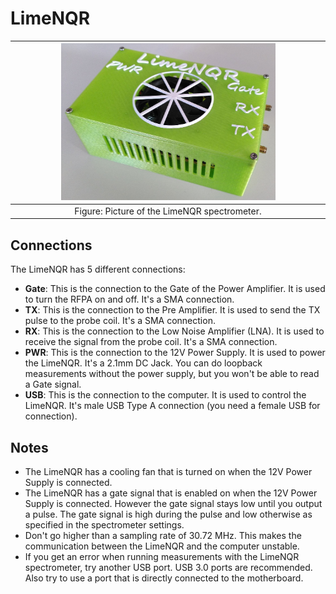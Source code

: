 # LimeNQR

| <img src="../Figures/D_limenqr.jpg" width=70%> |
|:--:|
| Figure: Picture of the LimeNQR spectrometer.|

## Connections

The LimeNQR has 5 different connections:
- **Gate**: This is the connection to the Gate of the Power Amplifier. It is used to turn the RFPA on and off. It's a SMA connection.
- **TX**: This is the connection to the Pre Amplifier. It is used to send the TX pulse to the probe coil. It's a SMA connection.
- **RX**: This is the connection to the Low Noise Amplifier (LNA). It is used to receive the signal from the probe coil. It's a SMA connection.
- **PWR**: This is the connection to the 12V Power Supply. It is used to power the LimeNQR. It's a 2.1mm DC Jack. You can do loopback measurements without the power supply, but you won't be able to read a Gate signal.
- **USB**: This is the connection to the computer. It is used to control the LimeNQR. It's male USB Type A connection (you need a female USB for connection).

## Notes
- The LimeNQR has a cooling fan that is turned on when the 12V Power Supply is connected.
- The LimeNQR has a gate signal that is enabled on when the 12V Power Supply is connected. However the gate signal stays low until you output a pulse. The gate signal is high during the pulse and low otherwise as specified in the spectrometer settings.
- Don't go higher than a sampling rate of 30.72 MHz. This makes the communication between the LimeNQR and the computer unstable.
- If you get an error when running measurements with the LimeNQR spectrometer, try another USB port. USB 3.0 ports are recommended. Also try to use a port that is directly connected to the motherboard.
